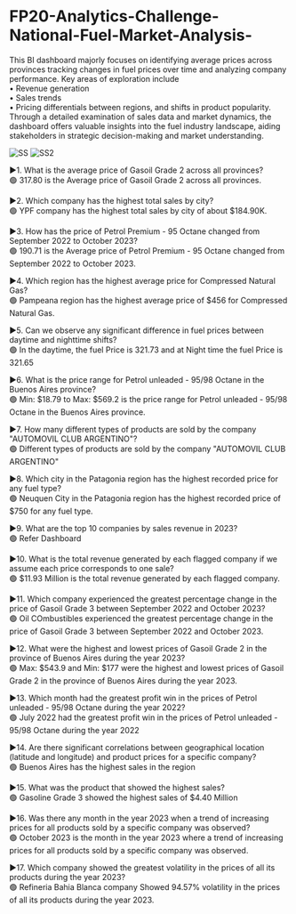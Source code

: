 # FP20-Analytics-Challenge-National-Fuel-Market-Analysis-
This BI dashboard majorly focuses on identifying average prices across provinces tracking changes in fuel prices over time and analyzing company performance.
Key areas of exploration include <br />
•	Revenue generation <br />
•	Sales trends <br />
•	Pricing differentials between regions, and shifts in product popularity. <br />
Through a detailed examination of sales data and market dynamics, the dashboard offers valuable insights into the fuel industry landscape, aiding stakeholders in strategic decision-making and market understanding.

![SS](https://github.com/Abhijeet8911/FP20-Analytics-Challenge-National-Fuel-Market-Analysis-/assets/88017168/80ab03b5-a6e3-49d2-b99d-e278c7c59541)
![SS2](https://github.com/Abhijeet8911/FP20-Analytics-Challenge-National-Fuel-Market-Analysis-/assets/88017168/42939cf1-878c-4101-b809-bef0c4788885)


▶️1. What is the average price of Gasoil Grade 2 across all provinces?<br />
🟢  317.80 is the Average price of Gasoil Grade 2 across all provinces.

▶️2. Which company has the highest total sales by city?<br />
🟢  YPF company has the highest total sales by city of about $184.90K. 

▶️3. How has the price of Petrol Premium - 95 Octane changed from September 2022 to October 2023?<br />
🟢  190.71 is the Average price of Petrol Premium - 95 Octane changed from September 2022 to October 2023.

▶️4. Which region has the highest average price for Compressed Natural Gas?<br />
🟢  Pampeana region has the highest average price of $456 for Compressed Natural Gas.

▶️5. Can we observe any significant difference in fuel prices between daytime and nighttime shifts?<br />
🟢  In the daytime, the fuel Price is 321.73 and at Night time the fuel Price is 321.65

▶️6. What is the price range for Petrol unleaded - 95/98 Octane in the Buenos Aires province?<br />
🟢  Min: $18.79 to Max: $569.2 is the price range for Petrol unleaded - 95/98 Octane in the Buenos Aires province.

▶️7. How many different types of products are sold by the company "AUTOMOVIL CLUB ARGENTINO"?<br />
🟢  Different types of products are sold by the company "AUTOMOVIL CLUB ARGENTINO"

▶️8. Which city in the Patagonia region has the highest recorded price for any fuel type?<br />
🟢   Neuquen City in the Patagonia region has the highest recorded price of $750 for any fuel type.

▶️9. What are the top 10 companies by sales revenue in 2023? <br />
🟢  Refer Dashboard

▶️10. What is the total revenue generated by each flagged company if we assume each price corresponds to one sale?<br />
🟢  $11.93 Million is the total revenue generated by each flagged company.

▶️11. Which company experienced the greatest percentage change in the price of Gasoil Grade 3 between September 2022 and October 2023?<br />
🟢   Oil COmbustibles experienced the greatest percentage change in the price of Gasoil Grade 3 between September 2022 and October 2023.

▶️12. What were the highest and lowest prices of Gasoil Grade 2 in the province of Buenos Aires during the year 2023?<br />
🟢  Max: $543.9 and Min: $177 were the highest and lowest prices of Gasoil Grade 2 in the province of Buenos Aires during the year 2023.

▶️13. Which month had the greatest profit win in the prices of Petrol unleaded - 95/98 Octane during the year 2022?<br />
🟢   July 2022 had the greatest profit win in the prices of Petrol unleaded - 95/98 Octane during the year 2022

▶️14. Are there significant correlations between geographical location (latitude and longitude) and product prices for a specific company?<br />
🟢  Buenos Aires has the highest sales in the region

▶️15. What was the product that showed the highest sales?<br />
🟢  Gasoline Grade 3 showed the highest sales of $4.40 Million

▶️16. Was there any month in the year 2023 when a trend of increasing prices for all products sold by a specific company was observed?<br />
🟢  October 2023 is the month in the year 2023 where a trend of increasing prices for all products sold by a specific company was observed.

▶️17. Which company showed the greatest volatility in the prices of all its products during the year 2023?<br />
🟢  Refineria Bahia Blanca company Showed 94.57% volatility in the prices of all its products during the year 2023.

